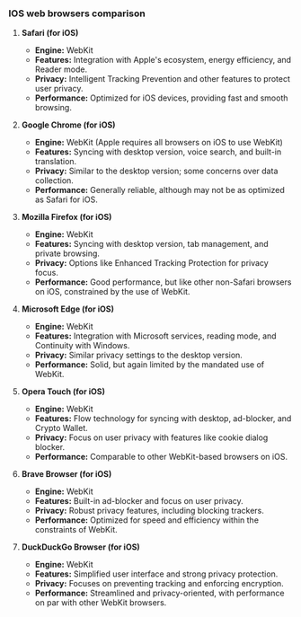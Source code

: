 ### IOS web browsers comparison

1. **Safari (for iOS)**
   - **Engine:** WebKit
   - **Features:** Integration with Apple's ecosystem, energy efficiency, and Reader mode.
   - **Privacy:** Intelligent Tracking Prevention and other features to protect user privacy.
   - **Performance:** Optimized for iOS devices, providing fast and smooth browsing.

2. **Google Chrome (for iOS)**
   - **Engine:** WebKit (Apple requires all browsers on iOS to use WebKit)
   - **Features:** Syncing with desktop version, voice search, and built-in translation.
   - **Privacy:** Similar to the desktop version; some concerns over data collection.
   - **Performance:** Generally reliable, although may not be as optimized as Safari for iOS.

3. **Mozilla Firefox (for iOS)**
   - **Engine:** WebKit
   - **Features:** Syncing with desktop version, tab management, and private browsing.
   - **Privacy:** Options like Enhanced Tracking Protection for privacy focus.
   - **Performance:** Good performance, but like other non-Safari browsers on iOS, constrained by the use of WebKit.

4. **Microsoft Edge (for iOS)**
   - **Engine:** WebKit
   - **Features:** Integration with Microsoft services, reading mode, and Continuity with Windows.
   - **Privacy:** Similar privacy settings to the desktop version.
   - **Performance:** Solid, but again limited by the mandated use of WebKit.

5. **Opera Touch (for iOS)**
   - **Engine:** WebKit
   - **Features:** Flow technology for syncing with desktop, ad-blocker, and Crypto Wallet.
   - **Privacy:** Focus on user privacy with features like cookie dialog blocker.
   - **Performance:** Comparable to other WebKit-based browsers on iOS.

6. **Brave Browser (for iOS)**
   - **Engine:** WebKit
   - **Features:** Built-in ad-blocker and focus on user privacy.
   - **Privacy:** Robust privacy features, including blocking trackers.
   - **Performance:** Optimized for speed and efficiency within the constraints of WebKit.

7. **DuckDuckGo Browser (for iOS)**
   - **Engine:** WebKit
   - **Features:** Simplified user interface and strong privacy protection.
   - **Privacy:** Focuses on preventing tracking and enforcing encryption.
   - **Performance:** Streamlined and privacy-oriented, with performance on par with other WebKit browsers.
